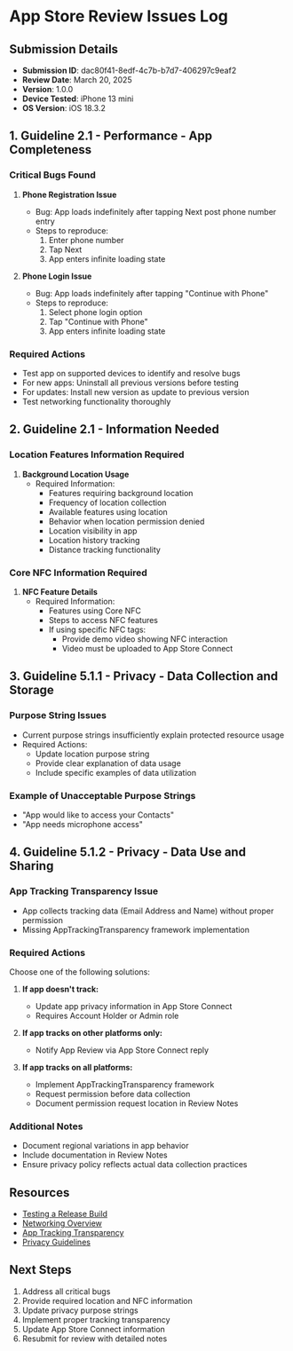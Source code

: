 # App Store Review Issues Log

## Submission Details
- **Submission ID**: dac80f41-8edf-4c7b-b7d7-406297c9eaf2
- **Review Date**: March 20, 2025
- **Version**: 1.0.0
- **Device Tested**: iPhone 13 mini
- **OS Version**: iOS 18.3.2

## 1. Guideline 2.1 - Performance - App Completeness

### Critical Bugs Found
1. **Phone Registration Issue**
   - Bug: App loads indefinitely after tapping Next post phone number entry
   - Steps to reproduce:
     1. Enter phone number
     2. Tap Next
     3. App enters infinite loading state

2. **Phone Login Issue**
   - Bug: App loads indefinitely after tapping "Continue with Phone"
   - Steps to reproduce:
     1. Select phone login option
     2. Tap "Continue with Phone"
     3. App enters infinite loading state

### Required Actions
- Test app on supported devices to identify and resolve bugs
- For new apps: Uninstall all previous versions before testing
- For updates: Install new version as update to previous version
- Test networking functionality thoroughly

## 2. Guideline 2.1 - Information Needed

### Location Features Information Required
1. **Background Location Usage**
   - Required Information:
     - Features requiring background location
     - Frequency of location collection
     - Available features using location
     - Behavior when location permission denied
     - Location visibility in app
     - Location history tracking
     - Distance tracking functionality

### Core NFC Information Required
1. **NFC Feature Details**
   - Required Information:
     - Features using Core NFC
     - Steps to access NFC features
     - If using specific NFC tags:
       - Provide demo video showing NFC interaction
       - Video must be uploaded to App Store Connect

## 3. Guideline 5.1.1 - Privacy - Data Collection and Storage

### Purpose String Issues
- Current purpose strings insufficiently explain protected resource usage
- Required Actions:
  - Update location purpose string
  - Provide clear explanation of data usage
  - Include specific examples of data utilization

### Example of Unacceptable Purpose Strings
- "App would like to access your Contacts"
- "App needs microphone access"

## 4. Guideline 5.1.2 - Privacy - Data Use and Sharing

### App Tracking Transparency Issue
- App collects tracking data (Email Address and Name) without proper permission
- Missing AppTrackingTransparency framework implementation

### Required Actions
Choose one of the following solutions:
1. **If app doesn't track:**
   - Update app privacy information in App Store Connect
   - Requires Account Holder or Admin role

2. **If app tracks on other platforms only:**
   - Notify App Review via App Store Connect reply

3. **If app tracks on all platforms:**
   - Implement AppTrackingTransparency framework
   - Request permission before data collection
   - Document permission request location in Review Notes

### Additional Notes
- Document regional variations in app behavior
- Include documentation in Review Notes
- Ensure privacy policy reflects actual data collection practices

## Resources
- [Testing a Release Build](https://developer.apple.com/documentation/xcode/testing-a-release-build)
- [Networking Overview](https://developer.apple.com/documentation/foundation/url_loading_system)
- [App Tracking Transparency](https://developer.apple.com/documentation/apptrackingtransparency)
- [Privacy Guidelines](https://developer.apple.com/app-store/user-privacy-and-data-use/)

## Next Steps
1. Address all critical bugs
2. Provide required location and NFC information
3. Update privacy purpose strings
4. Implement proper tracking transparency
5. Update App Store Connect information
6. Resubmit for review with detailed notes 